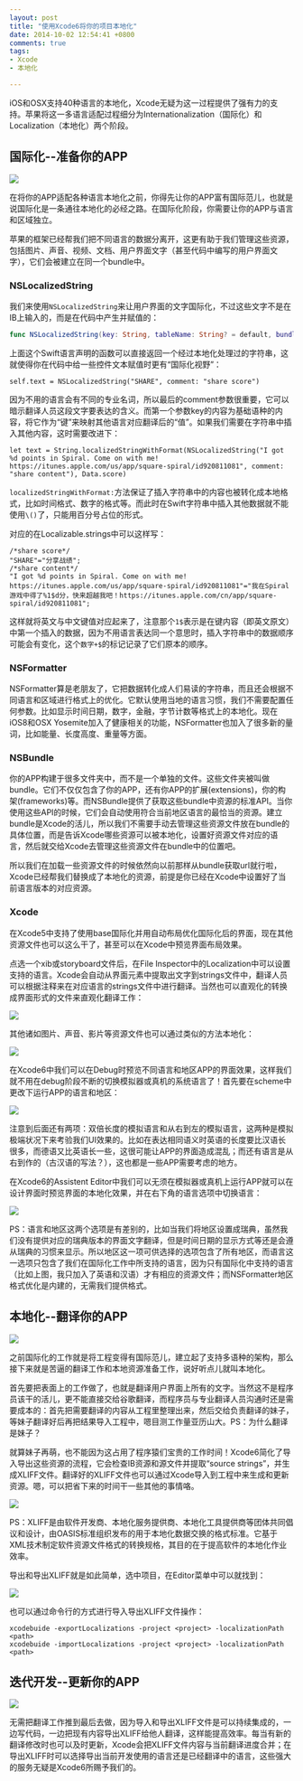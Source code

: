 ```yaml
---
layout: post
title: "使用Xcode6将你的项目本地化"
date: 2014-10-02 12:54:41 +0800
comments: true
tags: 
- Xcode
- 本地化

---
```

iOS和OSX支持40种语言的本地化，Xcode无疑为这一过程提供了强有力的支持。苹果将这一多语言适配过程细分为Internationalization（国际化）和Localization（本地化）两个阶段。  
<!--more-->
## 国际化--准备你的APP

![](http://7ni3rk.com1.z0.glb.clouddn.com/QQ20141002-9%402x.png?imageView2/2/w/800/q/75|watermark/2/text/eXVsaW5ndGlhbnhpYQ==/font/Y29taWMgc2FucyBtcw==/fontsize/500/fill/I0VGRUZFRg==/dissolve/100/gravity/SouthEast/dx/10/dy/10)  

在将你的APP适配各种语言本地化之前，你得先让你的APP富有国际范儿，也就是说国际化是一条通往本地化的必经之路。在国际化阶段，你需要让你的APP与语言和区域独立。  

苹果的框架已经帮我们把不同语言的数据分离开，这更有助于我们管理这些资源，包括图片、声音、视频、文档、用户界面文字（甚至代码中编写的用户界面文字），它们会被建立在同一个bundle中。  

### NSLocalizedString

我们来使用`NSLocalizedString`来让用户界面的文字国际化，不过这些文字不是在IB上输入的，而是在代码中产生并赋值的：  

```swift
func NSLocalizedString(key: String, tableName: String? = default, bundle: NSBundle = default, value: String = default, #comment: String) -> String
```
上面这个Swift语言声明的函数可以直接返回一个经过本地化处理过的字符串，这就使得你在代码中给一些控件文本赋值时更有“国际化视野”：  
```
self.text = NSLocalizedString("SHARE", comment: "share score")
```
因为不用的语言会有不同的专业名词，所以最后的comment参数很重要，它可以暗示翻译人员这段文字要表达的含义。而第一个参数key的内容为基础语种的内容，将它作为“键”来映射其他语言对应翻译后的“值”。如果我们需要在字符串中插入其他内容，这时需要改进下：  

```
let text = String.localizedStringWithFormat(NSLocalizedString("I got %d points in Spiral. Come on with me! https://itunes.apple.com/us/app/square-spiral/id920811081", comment: "share content"), Data.score)
```
`localizedStringWithFormat:`方法保证了插入字符串中的内容也被转化成本地格式，比如时间格式、数字的格式等。而此时在Swift字符串中插入其他数据就不能使用`\()`了，只能用百分号占位的形式。  

对应的在Localizable.strings中可以这样写：  

```
/*share score*/
"SHARE"="分享战绩";
/*share content*/
"I got %d points in Spiral. Come on with me! https://itunes.apple.com/us/app/square-spiral/id920811081"="我在Spiral游戏中得了%1$d分，快来超越我吧！https://itunes.apple.com/cn/app/square-spiral/id920811081";
```

这样就将英文与中文键值对应起来了，注意那个`1$`表示是在键内容（即英文原文）中第一个插入的数据，因为不用语言表达同一个意思时，插入字符串中的数据顺序可能会有变化，这个`数字+$`的标记记录了它们原本的顺序。

### NSFormatter
NSFormatter算是老朋友了，它把数据转化成人们易读的字符串，而且还会根据不同语言和区域进行格式上的优化。它默认使用当地的语言习惯，我们不需要配置任何参数。比如显示时间日期，数字，金融，字节计数等格式上的本地化。现在iOS8和OSX Yosemite加入了健康相关的功能，NSFormatter也加入了很多新的量词，比如能量、长度高度、重量等方面。  
### NSBundle
你的APP构建于很多文件夹中，而不是一个单独的文件。这些文件夹被叫做bundle。它们不仅仅包含了你的APP，还有你APP的扩展(extensions)，你的构架(frameworks)等。而NSBundle提供了获取这些bundle中资源的标准API。当你使用这些API的时候，它们会自动使用符合当前地区语言的最恰当的资源。建立bundle是Xcode的活儿，所以我们不需要手动去管理这些资源文件放在bundle的具体位置，而是告诉Xcode哪些资源可以被本地化，设置好资源文件对应的语言，然后就交给Xcode去管理这些资源文件在bundle中的位置吧。  

所以我们在加载一些资源文件的时候依然向以前那样从bundle获取url就行啦，Xcode已经帮我们替换成了本地化的资源，前提是你已经在Xcode中设置好了当前语言版本的对应资源。  
### Xcode
在Xcode5中支持了使用base国际化并用自动布局优化国际化后的界面，现在其他资源文件也可以这么干了，甚至可以在Xcode中预览界面布局效果。  

点选一个xib或storyboard文件后，在File Inspector中的Localization中可以设置支持的语言。Xcode会自动从界面元素中提取出文字到strings文件中，翻译人员可以根据注释来在对应语言的strings文件中进行翻译。当然也可以直观化的转换成界面形式的文件来直观化翻译工作：  

![](http://7ni3rk.com1.z0.glb.clouddn.com/QQ20141002-2%402x.png?imageView2/2/w/800/q/75|watermark/2/text/eXVsaW5ndGlhbnhpYQ==/font/Y29taWMgc2FucyBtcw==/fontsize/500/fill/I0VGRUZFRg==/dissolve/100/gravity/SouthEast/dx/10/dy/10)  

其他诸如图片、声音、影片等资源文件也可以通过类似的方法本地化：  

![](http://7ni3rk.com1.z0.glb.clouddn.com/QQ20141002-3%402x.png?imageView2/2/w/800/q/75|watermark/2/text/eXVsaW5ndGlhbnhpYQ==/font/Y29taWMgc2FucyBtcw==/fontsize/500/fill/I0VGRUZFRg==/dissolve/100/gravity/SouthEast/dx/10/dy/10)  

在Xcode6中我们可以在Debug时预览不同语言和地区APP的界面效果，这样我们就不用在debug阶段不断的切换模拟器或真机的系统语言了！首先要在scheme中更改下运行APP的语言和地区：  

![](http://7ni3rk.com1.z0.glb.clouddn.com/QQ20141002-4%402x.png?imageView2/2/w/800/q/75|watermark/2/text/eXVsaW5ndGlhbnhpYQ==/font/Y29taWMgc2FucyBtcw==/fontsize/500/fill/I0VGRUZFRg==/dissolve/100/gravity/SouthEast/dx/10/dy/10)  

注意到后面还有两项：双倍长度的模拟语言和从右到左的模拟语言，这两种是模拟极端状况下来考验我们UI效果的。比如在表达相同语义时英语的长度要比汉语长很多，而德语又比英语长一些，这很可能让APP的界面造成混乱；而还有语言是从右到作的（古汉语的写法？），这也都是一些APP需要考虑的地方。  

在Xcode6的Assistent Editor中我们可以无须在模拟器或真机上运行APP就可以在设计界面时预览界面的本地化效果，并在右下角的语言选项中切换语言：  

![](http://7ni3rk.com1.z0.glb.clouddn.com/QQ20141002-5%402x.png?imageView2/2/w/800/q/75|watermark/2/text/eXVsaW5ndGlhbnhpYQ==/font/Y29taWMgc2FucyBtcw==/fontsize/500/fill/I0VGRUZFRg==/dissolve/100/gravity/SouthEast/dx/10/dy/10)  

PS：语言和地区这两个选项是有差别的，比如当我们将地区设置成瑞典，虽然我们没有提供对应的瑞典版本的界面文字翻译，但是时间日期的显示方式等还是会遵从瑞典的习惯来显示。所以地区这一项可供选择的选项包含了所有地区，而语言这一选项只包含了我们在国际化工作中所支持的语言，因为只有国际化中支持的语言（比如上图，我只加入了英语和汉语）才有相应的资源文件；而NSFormatter地区格式优化是内建的，无需我们提供格式。  

## 本地化--翻译你的APP

![](http://7ni3rk.com1.z0.glb.clouddn.com/QQ20141002-8%402x.png?imageView2/2/w/800/q/75|watermark/2/text/eXVsaW5ndGlhbnhpYQ==/font/Y29taWMgc2FucyBtcw==/fontsize/500/fill/I0VGRUZFRg==/dissolve/100/gravity/SouthEast/dx/10/dy/10)  

之前国际化的工作就是将工程变得有国际范儿，建立起了支持多语种的架构，那么接下来就是苦逼的翻译工作和本地资源准备工作，说好听点儿就叫本地化。  

首先要把表面上的工作做了，也就是翻译用户界面上所有的文字。当然这不是程序员该干的活儿，更不能直接交给谷歌翻译，而程序员与专业翻译人员沟通时还是需要成本的：首先把需要翻译的内容从工程里整理出来，然后交给负责翻译的妹子，等妹子翻译好后再把结果导入工程中，嗯目测工作量亚历山大。PS：为什么翻译是妹子？  

就算妹子再萌，也不能因为这占用了程序猿们宝贵的工作时间！Xcode6简化了导入导出这些资源的流程，它会检查IB资源和源文件并提取“source strings”，并生成XLIFF文件。翻译好的XLIFF文件也可以通过Xcode导入到工程中来生成和更新资源。嗯，可以把省下来的时间干一些其他的事情咯。  

![](http://7ni3rk.com1.z0.glb.clouddn.com/QQ20141002-6%402x.png?imageView2/2/w/800/q/75|watermark/2/text/eXVsaW5ndGlhbnhpYQ==/font/Y29taWMgc2FucyBtcw==/fontsize/500/fill/I0VGRUZFRg==/dissolve/100/gravity/SouthEast/dx/10/dy/10)    

PS：XLIFF是由软件开发商、本地化服务提供商、本地化工具提供商等团体共同倡议和设计，由OASIS标准组织发布的用于本地化数据交换的格式标准。它基于XML技术制定软件资源文件格式的转换规格，其目的在于提高软件的本地化作业效率。  

导出和导出XLIFF就是如此简单，选中项目，在Editor菜单中可以就找到：  

![](http://7ni3rk.com1.z0.glb.clouddn.com/QQ20141002-7%402x.png?imageView2/2/w/800/q/75|watermark/2/text/eXVsaW5ndGlhbnhpYQ==/font/Y29taWMgc2FucyBtcw==/fontsize/500/fill/I0VGRUZFRg==/dissolve/100/gravity/SouthEast/dx/10/dy/10)  

也可以通过命令行的方式进行导入导出XLIFF文件操作：  

```
xcodebuide -exportLocalizations -project <project> -localizationPath <path>
xcodebuide -importLocalizations -project <project> -localizationPath <path>
```

## 迭代开发--更新你的APP

![](http://7ni3rk.com1.z0.glb.clouddn.com/QQ20141002-10%402x.png?imageView2/2/w/800/q/75|watermark/2/text/eXVsaW5ndGlhbnhpYQ==/font/Y29taWMgc2FucyBtcw==/fontsize/500/fill/I0VGRUZFRg==/dissolve/100/gravity/SouthEast/dx/10/dy/10)  

无需把翻译工作推到最后去做，因为导入和导出XLIFF文件是可以持续集成的，一边写代码，一边把现有内容导出XLIFF给他人翻译，这样能提高效率。每当有新的翻译修改时也可以及时更新，Xcode会把XLIFF文件内容与当前翻译进度合并；在导出XLIFF时可以选择导出当前开发使用的语言还是已经翻译中的语言，这些强大的服务无疑是Xcode6所赐予我们的。  

